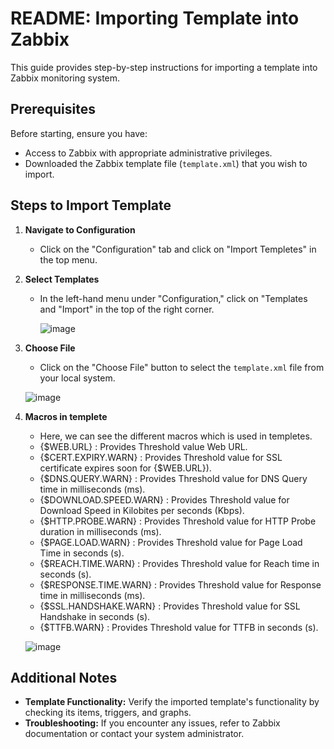 # README: Importing Template into Zabbix

This guide provides step-by-step instructions for importing a template into Zabbix monitoring system.

## Prerequisites

Before starting, ensure you have:
- Access to Zabbix with appropriate administrative privileges.
- Downloaded the Zabbix template file (`template.xml`) that you wish to import.

## Steps to Import Template

1. **Navigate to Configuration**
   - Click on the "Configuration" tab and click on "Import Templetes" in the top menu.


2. **Select Templates**
   - In the left-hand menu under "Configuration," click on "Templates and "Import" in the top of the right corner.

     ![image](https://github.com/user-attachments/assets/cdd8bc50-fae3-4b7c-8a44-aea92600c1ec)

3. **Choose File**
   - Click on the "Choose File" button to select the `template.xml` file from your local system.

   ![image](https://github.com/user-attachments/assets/535d3857-523e-44a0-b607-878247aa4194)


6. **Macros in templete**
   - Here, we can see the different macros which is used in templetes.
   - {$WEB.URL} : Provides Threshold value Web URL.
   - {$CERT.EXPIRY.WARN} : Provides Threshold value for SSL certificate expires soon for {$WEB.URL}).
   - {$DNS.QUERY.WARN} : Provides Threshold value for DNS Query time in milliseconds (ms).
   - {$DOWNLOAD.SPEED.WARN} : Provides Threshold value for Download Speed in Kilobites per seconds (Kbps).
   - {$HTTP.PROBE.WARN} : Provides Threshold value for HTTP Probe duration in milliseconds (ms). 
   - {$PAGE.LOAD.WARN} : Provides Threshold value for Page Load Time in seconds (s).
   - {$REACH.TIME.WARN} : Provides Threshold value for Reach time in seconds (s).
   - {$RESPONSE.TIME.WARN} : Provides Threshold value for Response time in milliseconds (ms).
   - {$SSL.HANDSHAKE.WARN} : Provides Threshold value for SSL Handshake in seconds (s).
   - {$TTFB.WARN} : Provides Threshold value for TTFB in seconds (s).
   

   ![image](https://github.com/user-attachments/assets/f835aa1c-03cf-4078-91f3-b26139f0424b)




## Additional Notes

- **Template Functionality:** Verify the imported template's functionality by checking its items, triggers, and graphs.
- **Troubleshooting:** If you encounter any issues, refer to Zabbix documentation or contact your system administrator.
